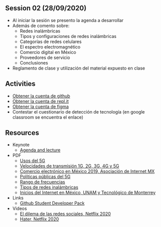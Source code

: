 ## Session 02 (28/09/2020)
* Al iniciar la sesión se presento la agenda a desarrollar
* Además de comento sobre:
    * Redes inalámbricas
    * Tipos y configuraciones de redes inalámbricas
    * Categorías de redes celulares
    * El espectro electromagnético
    * Comercio digital en México
    * Proveedores de servicio
    * Conclusiones
* Reglamento de clase y utilización del material expuesto en clase

## Activities
* [Obtener la cuenta de github](https://education.github.com/pack)
* [Obtener la cuenta de repl.it](https://repl.it)
* [Obtener la cuenta de figma](https://figma.com)
* Contestar el cuestionario de detección de tecnología (en google classroom se encuentra el enlace)

## Resources
* Keynote
  * [Agenda and lecture](../resources/Session_02/keynotes/ComputoMovil-Session_2.pdf)
* PDF
  * [Usos del 5G](../resources/Session_02/pdfs/5G.pdf)
  * [Velocidades de transmisión 1G, 2G, 3G, 4G y 5G](../resources/Session_02/pdfs/Bandas-celular.pdf)
  * [Comercio electrónico en México 2019, Asociación de Internet MX](../resources/Session_02/pdfs/comercio-electronico-mexico-2019.pdf)
  * [Políticas públicas del 5G](../resources/Session_02/pdfs/Espectro-5G-Posición-de-la-GSMA-sobre-políticas-públicas_SP.pdf)
  * [Rango de frecuencias](../resources/Session_02/pdfs/Rango-de-frecuencias.pdf)
  * [Tipos de redes inalámbricas](../resources/Session_02/pdfs/Tipos-redes-inalambricas.pdf)
  * [Inicios del Internet en México, UNAM y Tecnológico de Monterrey](../resources/Session_02/pdfs/UNAM-TEC-Inicios-Internet.pdf)
* Links
    * [Github Student Developer Pack](https://education.github.com/pack)
* Videos
    * [El dilema de las redes sociales, Netflix 2020](https://crsb.it/2GpzS0o)
    * [Hater, Netflix 2020](https://crsb.it/3jlPUa5)

